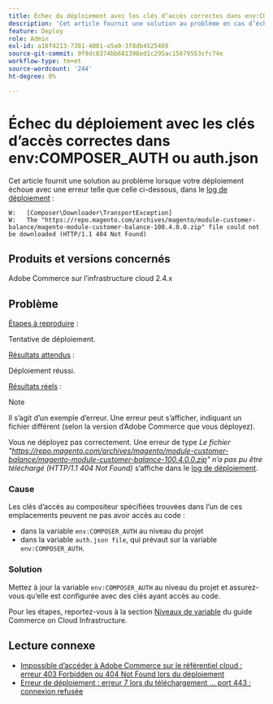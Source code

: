 ```yaml
---
title: Échec du déploiement avec les clés d’accès correctes dans env:COMPOSER_AUTH ou auth.json
description: 'Cet article fournit une solution au problème en cas d’échec du déploiement avec l’erreur suivante : "Le fichier https://repo.magento.com/archives/magento/module-customer-balance/magento-module-customer-balance-100.4.0.0.zip n’a pas pu être téléchargé (HTTP/1.1 404 Not Found)".'
feature: Deploy
role: Admin
exl-id: a18f4213-7381-4001-a5a0-3f8db4525469
source-git-commit: 9f9dc8374bb681398ed1c295ac15679553cfc74e
workflow-type: tm+mt
source-wordcount: '244'
ht-degree: 0%

---
```


# Échec du déploiement avec les clés d’accès correctes dans env:COMPOSER_AUTH ou auth.json

Cet article fournit une solution au problème lorsque votre déploiement échoue avec une erreur telle que celle ci-dessous, dans le [log de déploiement](/docs/commerce-cloud-service/user-guide/develop/test/log-locations#deploy-log) :

```
W:   [Composer\Downloader\TransportException]
W:   The "https://repo.magento.com/archives/magento/module-customer-balance/magento-module-customer-balance-100.4.0.0.zip" file could not be downloaded (HTTP/1.1 404 Not Found)
```

## Produits et versions concernés

Adobe Commerce sur l’infrastructure cloud 2.4.x

## Problème

<u>Étapes à reproduire</u> :

Tentative de déploiement.

<u>Résultats attendus</u> :

Déploiement réussi.

<u>Résultats réels</u> :

>[!NOTE]
>
>Il s’agit d’un exemple d’erreur. Une erreur peut s’afficher, indiquant un fichier différent (selon la version d’Adobe Commerce que vous déployez).

Vous ne déployez pas correctement. Une erreur de type *Le fichier &quot;https://repo.magento.com/archives/magento/module-customer-balance/magento-module-customer-balance-100.4.0.0.zip&quot; n’a pas pu être téléchargé (HTTP/1.1 404 Not Found)* s’affiche dans le [log de déploiement](/docs/commerce-cloud-service/user-guide/develop/test/log-locations#deploy-log).

### Cause

Les clés d’accès au compositeur spécifiées trouvées dans l’un de ces emplacements peuvent ne pas avoir accès au code :

* dans la variable `env:COMPOSER_AUTH` au niveau du projet
* dans la variable `auth.json file`, qui prévaut sur la variable `env:COMPOSER_AUTH`.

### Solution

Mettez à jour la variable `env:COMPOSER_AUTH` au niveau du projet et assurez-vous qu’elle est configurée avec des clés ayant accès au code.

Pour les étapes, reportez-vous à la section [Niveaux de variable](https://experienceleague.adobe.com/en/docs/commerce-cloud-service/user-guide/configure/env/variable-levels) du guide Commerce on Cloud Infrastructure.

## Lecture connexe

* [Impossible d’accéder à Adobe Commerce sur le référentiel cloud : erreur 403 Forbidden ou 404 Not Found lors du déploiement](/docs/commerce-knowledge-base/kb/troubleshooting/deployment/magento-commerce-cloud-repo-could-not-be-accessed-403-forbidden-or-404-not-found-error-when-deploying.html)
* [Erreur de déploiement : erreur 7 lors du téléchargement ... port 443 : connexion refusée](/help/troubleshooting/deployment/deployment-error-downloading-connection-refused-adobe-commerce.md)
